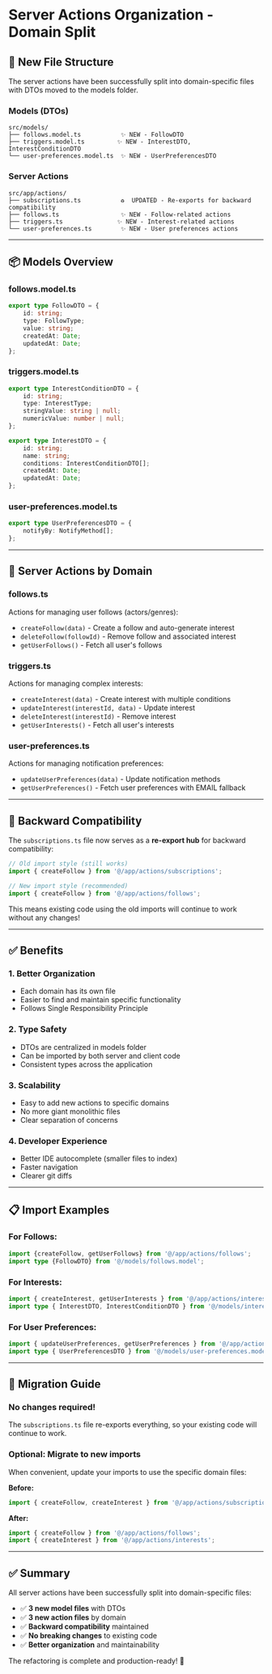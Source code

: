 # Server Actions Organization - Domain Split

## 📁 New File Structure

The server actions have been successfully split into domain-specific files with DTOs moved to the models folder.

### **Models (DTOs)**

```
src/models/
├── follows.model.ts           ✨ NEW - FollowDTO
├── triggers.model.ts         ✨ NEW - InterestDTO, InterestConditionDTO
└── user-preferences.model.ts  ✨ NEW - UserPreferencesDTO
```

### **Server Actions**

```
src/app/actions/
├── subscriptions.ts           ♻️  UPDATED - Re-exports for backward compatibility
├── follows.ts                 ✨ NEW - Follow-related actions
├── triggers.ts               ✨ NEW - Interest-related actions
└── user-preferences.ts        ✨ NEW - User preferences actions
```

---

## 📦 Models Overview

### **follows.model.ts**

```typescript
export type FollowDTO = {
    id: string;
    type: FollowType;
    value: string;
    createdAt: Date;
    updatedAt: Date;
};
```

### **triggers.model.ts**

```typescript
export type InterestConditionDTO = {
    id: string;
    type: InterestType;
    stringValue: string | null;
    numericValue: number | null;
};

export type InterestDTO = {
    id: string;
    name: string;
    conditions: InterestConditionDTO[];
    createdAt: Date;
    updatedAt: Date;
};
```

### **user-preferences.model.ts**

```typescript
export type UserPreferencesDTO = {
    notifyBy: NotifyMethod[];
};
```

---

## 🔧 Server Actions by Domain

### **follows.ts**

Actions for managing user follows (actors/genres):

- `createFollow(data)` - Create a follow and auto-generate interest
- `deleteFollow(followId)` - Remove follow and associated interest
- `getUserFollows()` - Fetch all user's follows

### **triggers.ts**

Actions for managing complex interests:

- `createInterest(data)` - Create interest with multiple conditions
- `updateInterest(interestId, data)` - Update interest
- `deleteInterest(interestId)` - Remove interest
- `getUserInterests()` - Fetch all user's interests

### **user-preferences.ts**

Actions for managing notification preferences:

- `updateUserPreferences(data)` - Update notification methods
- `getUserPreferences()` - Fetch user preferences with EMAIL fallback

---

## 🔄 Backward Compatibility

The `subscriptions.ts` file now serves as a **re-export hub** for backward compatibility:

```typescript
// Old import style (still works)
import { createFollow } from '@/app/actions/subscriptions';

// New import style (recommended)
import { createFollow } from '@/app/actions/follows';
```

This means existing code using the old imports will continue to work without any changes!

---

## ✅ Benefits

### **1. Better Organization**

- Each domain has its own file
- Easier to find and maintain specific functionality
- Follows Single Responsibility Principle

### **2. Type Safety**

- DTOs are centralized in models folder
- Can be imported by both server and client code
- Consistent types across the application

### **3. Scalability**

- Easy to add new actions to specific domains
- No more giant monolithic files
- Clear separation of concerns

### **4. Developer Experience**

- Better IDE autocomplete (smaller files to index)
- Faster navigation
- Clearer git diffs

---

## 📋 Import Examples

### **For Follows:**

```typescript
import {createFollow, getUserFollows} from '@/app/actions/follows';
import type {FollowDTO} from '@/models/follows.model';
```

### **For Interests:**

```typescript
import { createInterest, getUserInterests } from '@/app/actions/interests';
import type { InterestDTO, InterestConditionDTO } from '@/models/interests.model';
```

### **For User Preferences:**

```typescript
import { updateUserPreferences, getUserPreferences } from '@/app/actions/user-preferences';
import type { UserPreferencesDTO } from '@/models/user-preferences.model';
```

---

## 🎯 Migration Guide

### **No changes required!**

The `subscriptions.ts` file re-exports everything, so your existing code will continue to work.

### **Optional: Migrate to new imports**

When convenient, update your imports to use the specific domain files:

**Before:**

```typescript
import { createFollow, createInterest } from '@/app/actions/subscriptions';
```

**After:**

```typescript
import { createFollow } from '@/app/actions/follows';
import { createInterest } from '@/app/actions/interests';
```

---

## ✅ Summary

All server actions have been successfully split into domain-specific files:

- ✅ **3 new model files** with DTOs
- ✅ **3 new action files** by domain
- ✅ **Backward compatibility** maintained
- ✅ **No breaking changes** to existing code
- ✅ **Better organization** and maintainability

The refactoring is complete and production-ready! 🚀

